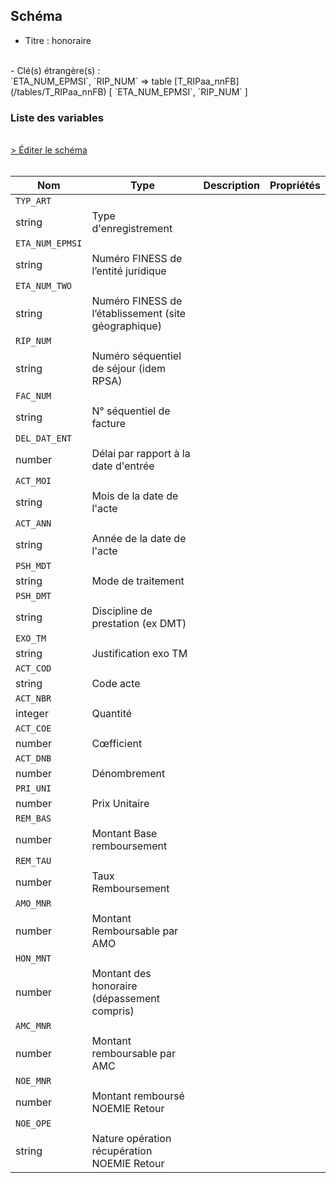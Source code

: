 ## Schéma

- Titre : honoraire
<br />
- Clé(s) étrangère(s) : <br />
`ETA_NUM_EPMSI`, `RIP_NUM` => table [T_RIPaa_nnFB](/tables/T_RIPaa_nnFB) [ `ETA_NUM_EPMSI`, `RIP_NUM` ]<br />

### Liste des variables
<br />
<div>
    <a href="https://gitlab.com/healthdatahub/schema-snds/edit/master/schemas/PMSI/PMSI%20RIM-P/T_RIPaa_nnFC.json"  
    arget="_blank" rel="noopener noreferrer">> Éditer le schéma</a>
    <OutboundLink />
</div>
<br />

Nom|Type|Description|Propriétés
-|-|-|-
`TYP_ART`|
string|Type d&#x27;enregistrement||
`ETA_NUM_EPMSI`|
string|Numéro FINESS de l’entité juridique||
`ETA_NUM_TWO`|
string|Numéro FINESS de l’établissement (site géographique)||
`RIP_NUM`|
string|Numéro séquentiel de séjour (idem RPSA)||
`FAC_NUM`|
string|N° séquentiel de facture||
`DEL_DAT_ENT`|
number|Délai par rapport à la date d&#x27;entrée||
`ACT_MOI`|
string|Mois de la date de l&#x27;acte||
`ACT_ANN`|
string|Année de la date de l&#x27;acte||
`PSH_MDT`|
string|Mode de traitement||
`PSH_DMT`|
string|Discipline de prestation (ex DMT)||
`EXO_TM`|
string|Justification exo TM||
`ACT_COD`|
string|Code acte||
`ACT_NBR`|
integer|Quantité||
`ACT_COE`|
number|Cœfficient||
`ACT_DNB`|
number|Dénombrement||
`PRI_UNI`|
number|Prix Unitaire||
`REM_BAS`|
number|Montant Base remboursement||
`REM_TAU`|
number|Taux Remboursement||
`AMO_MNR`|
number|Montant Remboursable par AMO||
`HON_MNT`|
number|Montant des honoraire (dépassement compris)||
`AMC_MNR`|
number|Montant remboursable par AMC||
`NOE_MNR`|
number|Montant remboursé NOEMIE Retour||
`NOE_OPE`|
string|Nature opération récupération NOEMIE Retour||

